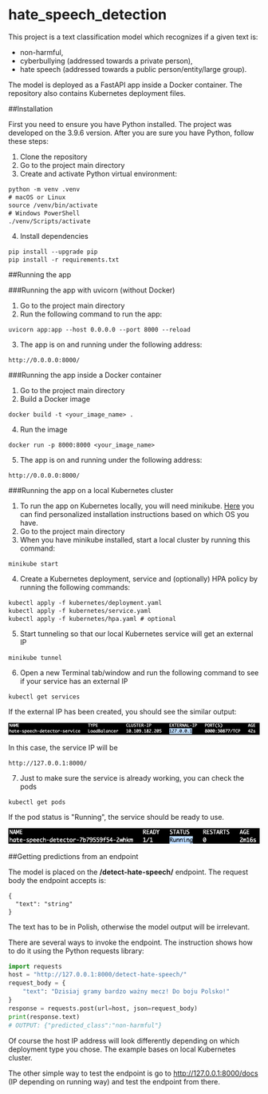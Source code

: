 # hate_speech_detection

This project is a text classification model which recognizes if a given text is:
* non-harmful,
* cyberbullying (addressed towards a private person),
* hate speech (addressed towards a public person/entity/large group).

The model is deployed as a FastAPI app inside a Docker container. The repository also contains Kubernetes deployment files.

##Installation

First you need to ensure you have Python installed. The project was developed on the 3.9.6 version.
After you are sure you have Python, follow these steps:
1. Clone the repository
2. Go to the project main directory
3. Create and activate Python virtual environment:
```
python -m venv .venv
# macOS or Linux
source /venv/bin/activate
# Windows PowerShell
./venv/Scripts/activate
```
4. Install dependencies
```
pip install --upgrade pip
pip install -r requirements.txt
```
##Running the app

###Running the app with uvicorn (without Docker)
1. Go to the project main directory
2. Run the following command to run the app:
```
uvicorn app:app --host 0.0.0.0 --port 8000 --reload
```
3. The app is on and running under the following address:
```
http://0.0.0.0:8000/
```
###Running the app inside a Docker container

1. Go to the project main directory
2. Build a Docker image
```
docker build -t <your_image_name> .
```
4. Run the image
```
docker run -p 8000:8000 <your_image_name>
```
5. The app is on and running under the following address:
```
http://0.0.0.0:8000/
```
###Running the app on a local Kubernetes cluster
1. To run the app on Kubernetes locally, you will need minikube. [Here](https://minikube.sigs.k8s.io/docs/start/) you can find personalized installation instructions based on which OS you have.
2. Go to the project main directory
3. When you have minikube installed, start a local cluster by running this command:
```
minikube start
```
4. Create a Kubernetes deployment, service and (optionally) HPA policy by running the following commands:
```
kubectl apply -f kubernetes/deployment.yaml
kubectl apply -f kubernetes/service.yaml
kubectl apply -f kubernetes/hpa.yaml # optional
```
5. Start tunneling so that our local Kubernetes service will get an external IP
```
minikube tunnel
```
6. Open a new Terminal tab/window and run the following command to see if your service has an external IP
```
kubectl get services
```
If the external IP has been created, you should see the similar output: 

![external_ip](./pictures/service_external_ip.png)

In this case, the service IP will be
```
http://127.0.0.1:8000/
```
7. Just to make sure the service is already working, you can check the pods
```
kubectl get pods
```
If the pod status is "Running", the service should be ready to use.

![external_ip](./pictures/pod_running.png)

##Getting predictions from an endpoint

The model is placed on the __/detect-hate-speech/__ endpoint. The request body the endpoint accepts is:
```
{
  "text": "string"
}
```
The text has to be in Polish, otherwise the model output will be irrelevant.

There are several ways to invoke the endpoint. The instruction shows how to do it using the Python requests library:
```python
import requests
host = "http://127.0.0.1:8000/detect-hate-speech/"
request_body = {
    "text": "Dzisiaj gramy bardzo ważny mecz! Do boju Polsko!"
}
response = requests.post(url=host, json=request_body)
print(response.text)
# OUTPUT: {"predicted_class":"non-harmful"}
```
Of course the host IP address will look differently depending on which deployment type you chose. The example bases on local Kubernetes cluster.

The other simple way to test the endpoint is go to http://127.0.0.1:8000/docs (IP depending on running way) and test the endpoint from there.